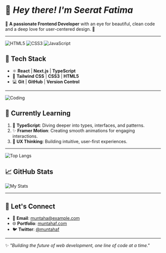 

# 👋 *Hey there! I'm Seerat Fatima*  

🌸 **A passionate Frontend Developer** with an eye for beautiful, clean code and a deep love for user-centered design. 🚀

---

![HTML5](https://img.shields.io/badge/HTML5-E34F26?style=for-the-badge&logo=html5&logoColor=white)
![CSS3](https://img.shields.io/badge/CSS3-1572B6?style=for-the-badge&logo=css3&logoColor=white)
![JavaScript](https://img.shields.io/badge/JavaScript-F7DF1E?style=for-the-badge&logo=javascript&logoColor=black)


## 🔧 **Tech Stack**

- ⚛️ **React** | **Next.js** | **TypeScript**
- 🎨 **Tailwind CSS** | **CSS3** | **HTML5**
- 💻 **Git** | **GitHub** | **Version Control**

---

![Coding](https://media.giphy.com/media/26tn33aiTi1jkl6H6/giphy.gif)


## 🌱 **Currently Learning**

1. 📘 **TypeScript**: Diving deeper into types, interfaces, and patterns.
2. ✨ **Framer Motion**: Creating smooth animations for engaging interactions.
3. 🎯 **UX Thinking**: Building intuitive, user-first experiences.

---

![Top Langs](https://github-readme-stats.vercel.app/api/top-langs/?username=muntaha-fatima&layout=compact&theme=radical)

## 📈 **GitHub Stats**

![My Stats](https://github-readme-stats.vercel.app/api?username=muntaha-fatima&show_icons=true&theme=radical)

---

## 🔗 **Let's Connect**

- 📧 **Email**: [muntaha@example.com](mailto:muntaha@example.com)  
- 🌐 **Portfolio**: [muntahaf.com](https://www.muntahaf.com)  
- 🐦 **Twitter**: [@muntahaf](https://twitter.com/muntahaf)

---

✨ *"Building the future of web development, one line of code at a time."*
